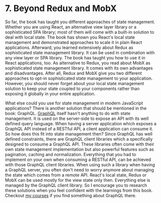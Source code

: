 # 7. Beyond Redux and MobX

So far, the book has taught you different approaches of state management. Whether you are using React, an alternative view layer library or a sophisticated SPA library; most of them will come with a built-in solution to deal with local state. The book has shown you React's local state management and demonstrated approaches to scale it in plain React applications. Afterward, you learned extensively about Redux as sophisticated state management library. It can be used in combination with any view layer or SPA library. The book has taught you how to use it in React applications, too. As alternative to Redux, you read about MobX as sophisticated state management library. It comes with its own advantages and disadvantages. After all, Redux and MobX give you two different approaches to opt-in sophisticated state management to your application. However, you should never forget about your local state management solution to keep your state coupled to your components rather than exposing it globally in your entire application.

What else could you use for state management in modern JavaScript applications? There is another solution that should be mentioned in the book: GraphQL. [GraphQL](http://graphql.org) itself hasn't anything to do with state management. It is used on the server-side to expose an API with its well defined query language. When having a server application which exposes a GraphQL API instead of a RESTful API, a client application can consume it. So how does this fit into state management then? Since GraphQL has well defined constraints, there are GraphQL client libraries which a specifically designed to consume a GraphQL API. These libraries often come with their own state management implementation but also powerful features such as pagination, caching and normalization. Everything that you had to implement on your own when consuming a RESTful API, can be achieved with those GraphQL client libraries. When using such a library when having a GraphQL server, you often don't need to worry anymore about managing the state which comes from a remote API. React's local state, Redux or MobX can be used mostly for the view state only then. Everything else is managed by the GraphQL client library. So I encourage you to research these solutions when you feel confident with the learnings from this book. Checkout [my courses](https://roadtoreact.com) if you find something about GraphQL there.
